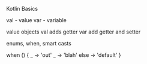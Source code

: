 Kotlin Basics

val - value
var - variable

value objects
    val adds getter 
    var add getter and setter

enums, when, smart casts

when () {
    _ -> 'out'
    _ -> 'blah'
    else -> 'default'
}
